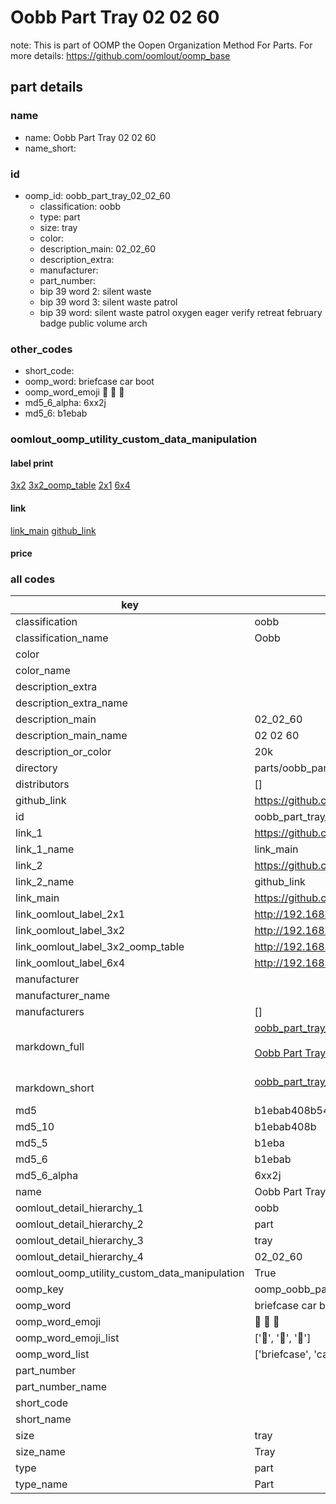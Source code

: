 # Oobb Part Tray 02 02 60  

note: This is part of OOMP the Oopen Organization Method For Parts. For more details: https://github.com/oomlout/oomp_base

##  part details





### name
* name: Oobb Part Tray 02 02 60
* name_short: 
### id
* oomp_id: oobb_part_tray_02_02_60
  * classification: oobb
  * type: part
  * size: tray
  * color: 
  * description_main: 02_02_60
  * description_extra: 
  * manufacturer: 
  * part_number: 
  * bip 39 word 2: silent waste
  * bip 39 word 3: silent waste patrol
  * bip 39 word: silent waste patrol oxygen eager verify retreat february badge public volume arch

### other_codes
* short_code: 
* oomp_word: briefcase car boot
* oomp_word_emoji :briefcase: :car: :boot:
* md5_6_alpha: 6xx2j
* md5_6: b1ebab






### oomlout_oomp_utility_custom_data_manipulation
#### label print
[3x2](http://192.168.1.245:1112/?label=oomp%206xx2j)
[3x2_oomp_table](http://192.168.1.107:1112/?label=oomp%206xx2j)
[2x1](http://192.168.1.242:1112/?label=oomp%206xx2j)
[6x4](http://192.168.1.55:1112/?label=oomp%206xx2j)    

#### link

[link_main](https://github.com/oomlout/oomlout_oomp_current_version_messy/tree/main/parts/oobb_part_tray_02_02_60) [github_link](https://github.com/oomlout/oomlout_oomp_part_src/tree/main/parts/oobb_part_tray_02_02_60)                             

#### price







### all codes 
| key | value |  
| --- | --- |  
| classification | oobb |  
| classification_name | Oobb |  
| color |  |  
| color_name |  |  
| description_extra |  |  
| description_extra_name |  |  
| description_main | 02_02_60 |  
| description_main_name | 02 02 60 |  
| description_or_color | 20k |  
| directory | parts/oobb_part_tray_02_02_60 |  
| distributors | [] |  
| github_link | https://github.com/oomlout/oomlout_oomp_part_src/tree/main/parts/oobb_part_tray_02_02_60 |  
| id | oobb_part_tray_02_02_60 |  
| link_1 | https://github.com/oomlout/oomlout_oomp_current_version_messy/tree/main/parts/oobb_part_tray_02_02_60 |  
| link_1_name | link_main |  
| link_2 | https://github.com/oomlout/oomlout_oomp_part_src/tree/main/parts/oobb_part_tray_02_02_60 |  
| link_2_name | github_link |  
| link_main | https://github.com/oomlout/oomlout_oomp_current_version_messy/tree/main/parts/oobb_part_tray_02_02_60 |  
| link_oomlout_label_2x1 | http://192.168.1.242:1112/?label=oomp%206xx2j |  
| link_oomlout_label_3x2 | http://192.168.1.245:1112/?label=oomp%206xx2j |  
| link_oomlout_label_3x2_oomp_table | http://192.168.1.107:1112/?label=oomp%206xx2j |  
| link_oomlout_label_6x4 | http://192.168.1.55:1112/?label=oomp%206xx2j |  
| manufacturer |  |  
| manufacturer_name |  |  
| manufacturers | [] |  
| markdown_full | [oobb_part_tray_02_02_60](https://github.com/oomlout/oomlout_oomp_current_version_messy/tree/main/parts/oobb_part_tray_02_02_60)<br>[](https://github.com/oomlout/oomlout_oomp_current_version_messy/tree/main/parts/oobb_part_tray_02_02_60)<br>[Oobb Part Tray 02 02 60](https://github.com/oomlout/oomlout_oomp_current_version_messy/tree/main/parts/oobb_part_tray_02_02_60)<br><br> |  
| markdown_short | [oobb_part_tray_02_02_60](https://github.com/oomlout/oomlout_oomp_current_version_messy/tree/main/parts/oobb_part_tray_02_02_60)<br><br> |  
| md5 | b1ebab408b545703caa279e5427dee43 |  
| md5_10 | b1ebab408b |  
| md5_5 | b1eba |  
| md5_6 | b1ebab |  
| md5_6_alpha | 6xx2j |  
| name | Oobb Part Tray 02 02 60 |  
| oomlout_detail_hierarchy_1 | oobb |  
| oomlout_detail_hierarchy_2 | part |  
| oomlout_detail_hierarchy_3 | tray |  
| oomlout_detail_hierarchy_4 | 02_02_60 |  
| oomlout_oomp_utility_custom_data_manipulation | True |  
| oomp_key | oomp_oobb_part_tray_02_02_60 |  
| oomp_word | briefcase car boot |  
| oomp_word_emoji | :briefcase: :car: :boot: |  
| oomp_word_emoji_list | [':briefcase:', ':car:', ':boot:'] |  
| oomp_word_list | ['briefcase', 'car', 'boot'] |  
| part_number |  |  
| part_number_name |  |  
| short_code |  |  
| short_name |  |  
| size | tray |  
| size_name | Tray |  
| type | part |  
| type_name | Part |  
